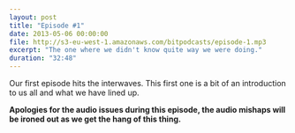```yaml
---
layout: post
title: "Episode #1"
date: 2013-05-06 00:00:00
file: http://s3-eu-west-1.amazonaws.com/bitpodcasts/episode-1.mp3
excerpt: "The one where we didn't know quite way we were doing."
duration: "32:48"
---
```


Our first episode hits the interwaves. This first one is a bit of an introduction to us all and what we have lined up.

__Apologies for the audio issues during this episode, the audio mishaps will be ironed out as we get the hang of this thing.__
